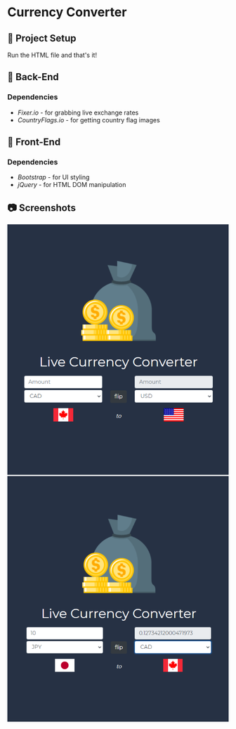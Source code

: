 # Currency Converter

## 📐 Project Setup

Run the HTML file and that's it!

## 🔐 Back-End

  ### Dependencies
  
  * *Fixer.io* - for grabbing live exchange rates
  * *CountryFlags.io* - for getting country flag images

## 🎨 Front-End

  ### Dependencies
  
  * *Bootstrap* - for UI styling
  * *jQuery* - for HTML DOM manipulation
  
## 📷 Screenshots

<img src="/build/screenshots/Image0.PNG" width="650x50">
<img src="/build/screenshots/Image1.PNG" width="650x50">

